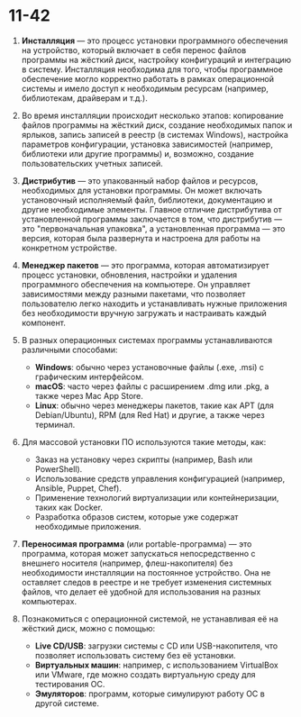 # 11-42
1. **Инсталляция** — это процесс установки программного обеспечения на устройство, который включает в себя перенос файлов программы на жёсткий диск, настройку конфигураций и интеграцию в систему. Инсталляция необходима для того, чтобы программное обеспечение могло корректно работать в рамках операционной системы и имело доступ к необходимым ресурсам (например, библиотекам, драйверам и т.д.).

2. Во время инсталляции происходит несколько этапов: копирование файлов программы на жёсткий диск, создание необходимых папок и ярлыков, запись записей в реестр (в системах Windows), настройка параметров конфигурации, установка зависимостей (например, библиотеки или другие программы) и, возможно, создание пользовательских учетных записей.

3. **Дистрибутив** — это упакованный набор файлов и ресурсов, необходимых для установки программы. Он может включать установочный исполняемый файл, библиотеки, документацию и другие необходимые элементы. Главное отличие дистрибутива от установленной программы заключается в том, что дистрибутив — это "первоначальная упаковка", а установленная программа — это версия, которая была развернута и настроена для работы на конкретном устройстве.

4. **Менеджер пакетов** — это программа, которая автоматизирует процесс установки, обновления, настройки и удаления программного обеспечения на компьютере. Он управляет зависимостями между разными пакетами, что позволяет пользователю легко находить и устанавливать нужные приложения без необходимости вручную загружать и настраивать каждый компонент.

5. В разных операционных системах программы устанавливаются различными способами:
   - **Windows**: обычно через установочные файлы (.exe, .msi) с графическим интерфейсом.
   - **macOS**: часто через файлы с расширением .dmg или .pkg, а также через Mac App Store.
   - **Linux**: обычно через менеджеры пакетов, такие как APT (для Debian/Ubuntu), RPM (для Red Hat) и другие, а также через терминал.

6. Для массовой установки ПО используются такие методы, как:
   - Заказ на установку через скрипты (например, Bash или PowerShell).
   - Использование средств управления конфигурацией (например, Ansible, Puppet, Chef).
   - Применение технологий виртуализации или контейнеризации, таких как Docker.
   - Разработка образов систем, которые уже содержат необходимые приложения.

7. **Переносимая программа** (или portable-программа) — это программа, которая может запускаться непосредственно с внешнего носителя (например, флеш-накопителя) без необходимости инсталляции на постоянное устройство. Она не оставляет следов в реестре и не требует изменения системных файлов, что делает её удобной для использования на разных компьютерах.

8. Познакомиться с операционной системой, не устанавливая её на жёсткий диск, можно с помощью:
   - **Live CD/USB**: загрузки системы с CD или USB-накопителя, что позволяет использовать систему без её установки.
   - **Виртуальных машин**: например, с использованием VirtualBox или VMware, где можно создать виртуальную среду для тестирования ОС.
   - **Эмуляторов**: программ, которые симулируют работу ОС в другой системе.

